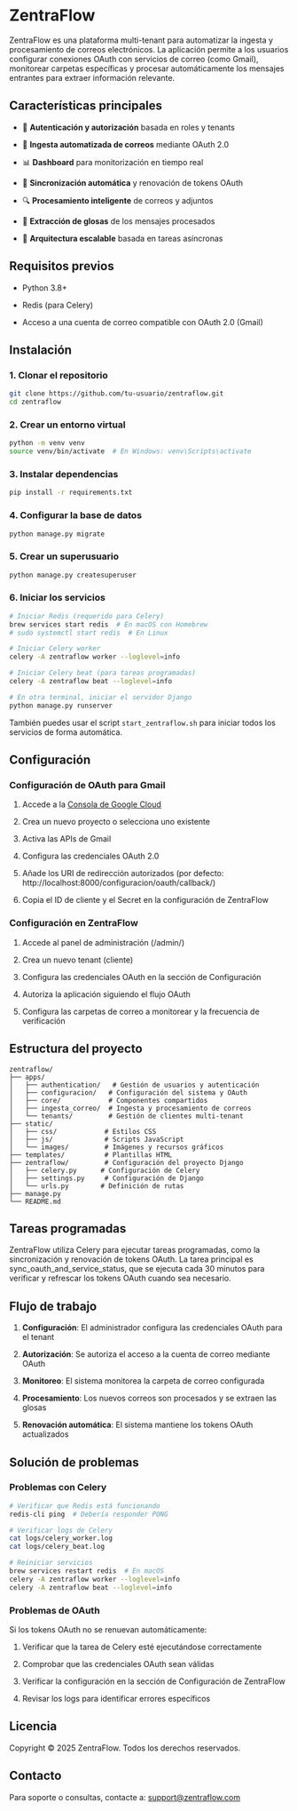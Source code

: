 ZentraFlow
==========



ZentraFlow es una plataforma multi-tenant para automatizar la ingesta y procesamiento de correos electrónicos. La aplicación permite a los usuarios configurar conexiones OAuth con servicios de correo (como Gmail), monitorear carpetas específicas y procesar automáticamente los mensajes entrantes para extraer información relevante.

Características principales
---------------------------

*   🔐 **Autenticación y autorización** basada en roles y tenants
    
*   📧 **Ingesta automatizada de correos** mediante OAuth 2.0
    
*   📊 **Dashboard** para monitorización en tiempo real
    
*   🔄 **Sincronización automática** y renovación de tokens OAuth
    
*   🔍 **Procesamiento inteligente** de correos y adjuntos
    
*   📝 **Extracción de glosas** de los mensajes procesados
    
*   🚀 **Arquitectura escalable** basada en tareas asíncronas
    

Requisitos previos
------------------

*   Python 3.8+
    
*   Redis (para Celery)
    
*   Acceso a una cuenta de correo compatible con OAuth 2.0 (Gmail)
    

Instalación
-----------

### 1. Clonar el repositorio

```bash
git clone https://github.com/tu-usuario/zentraflow.git
cd zentraflow
```

### 2. Crear un entorno virtual

```bash
python -m venv venv
source venv/bin/activate  # En Windows: venv\Scripts\activate
```

### 3. Instalar dependencias

```bash
pip install -r requirements.txt
```

### 4. Configurar la base de datos

```bash
python manage.py migrate
```

### 5. Crear un superusuario

```bash
python manage.py createsuperuser
```

### 6. Iniciar los servicios

```bash
# Iniciar Redis (requerido para Celery)
brew services start redis  # En macOS con Homebrew
# sudo systemctl start redis  # En Linux

# Iniciar Celery worker
celery -A zentraflow worker --loglevel=info

# Iniciar Celery beat (para tareas programadas)
celery -A zentraflow beat --loglevel=info

# En otra terminal, iniciar el servidor Django
python manage.py runserver
```

También puedes usar el script `start_zentraflow.sh` para iniciar todos los servicios de forma automática.

Configuración
-------------

### Configuración de OAuth para Gmail

1.  Accede a la [Consola de Google Cloud](https://console.cloud.google.com/)
    
2.  Crea un nuevo proyecto o selecciona uno existente
    
3.  Activa las APIs de Gmail
    
4.  Configura las credenciales OAuth 2.0
    
5.  Añade los URI de redirección autorizados (por defecto: http://localhost:8000/configuracion/oauth/callback/)
    
6.  Copia el ID de cliente y el Secret en la configuración de ZentraFlow
    

### Configuración en ZentraFlow

1.  Accede al panel de administración (/admin/)
    
2.  Crea un nuevo tenant (cliente)
    
3.  Configura las credenciales OAuth en la sección de Configuración
    
4.  Autoriza la aplicación siguiendo el flujo OAuth
    
5.  Configura las carpetas de correo a monitorear y la frecuencia de verificación
    

Estructura del proyecto
-----------------------

```
zentraflow/
├── apps/
│   ├── authentication/   # Gestión de usuarios y autenticación
│   ├── configuracion/   # Configuración del sistema y OAuth
│   ├── core/            # Componentes compartidos
│   ├── ingesta_correo/  # Ingesta y procesamiento de correos
│   └── tenants/         # Gestión de clientes multi-tenant
├── static/
│   ├── css/            # Estilos CSS
│   ├── js/             # Scripts JavaScript
│   └── images/         # Imágenes y recursos gráficos
├── templates/          # Plantillas HTML
├── zentraflow/         # Configuración del proyecto Django
│   ├── celery.py      # Configuración de Celery
│   ├── settings.py     # Configuración de Django
│   └── urls.py        # Definición de rutas
├── manage.py
└── README.md
```

Tareas programadas
------------------

ZentraFlow utiliza Celery para ejecutar tareas programadas, como la sincronización y renovación de tokens OAuth. La tarea principal es sync\_oauth\_and\_service\_status, que se ejecuta cada 30 minutos para verificar y refrescar los tokens OAuth cuando sea necesario.

Flujo de trabajo
----------------

1.  **Configuración**: El administrador configura las credenciales OAuth para el tenant
    
2.  **Autorización**: Se autoriza el acceso a la cuenta de correo mediante OAuth
    
3.  **Monitoreo**: El sistema monitorea la carpeta de correo configurada
    
4.  **Procesamiento**: Los nuevos correos son procesados y se extraen las glosas
    
5.  **Renovación automática**: El sistema mantiene los tokens OAuth actualizados
    

Solución de problemas
---------------------

### Problemas con Celery

```bash
# Verificar que Redis está funcionando
redis-cli ping  # Debería responder PONG

# Verificar logs de Celery
cat logs/celery_worker.log
cat logs/celery_beat.log

# Reiniciar servicios
brew services restart redis  # En macOS
celery -A zentraflow worker --loglevel=info
celery -A zentraflow beat --loglevel=info
```

### Problemas de OAuth

Si los tokens OAuth no se renuevan automáticamente:

1.  Verificar que la tarea de Celery esté ejecutándose correctamente
    
2.  Comprobar que las credenciales OAuth sean válidas
    
3.  Verificar la configuración en la sección de Configuración de ZentraFlow
    
4.  Revisar los logs para identificar errores específicos
    

Licencia
--------

Copyright © 2025 ZentraFlow. Todos los derechos reservados.

Contacto
--------

Para soporte o consultas, contacte a: [support@zentraflow.com](mailto:support@zentraflow.com)